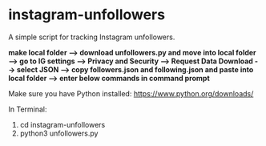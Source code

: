 # instagram-unfollowers
A simple script for tracking Instagram unfollowers.

**make local folder --> download unfollowers.py and move into local folder --> go to IG settings --> Privacy and Security --> Request Data Download --> select JSON --> copy followers.json and following.json and paste into local folder --> enter below commands in command prompt**

Make sure you have Python installed: https://www.python.org/downloads/

In Terminal:
1. cd instagram-unfollowers
2. python3 unfollowers.py
